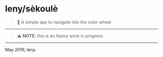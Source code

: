 # leny/sèkoulè

> 🎨 A simple app to navigate into the color wheel

* * *

> ⚠️ **NOTE:** this is an *heavy* work in progress

* * *

May 2019, leny.